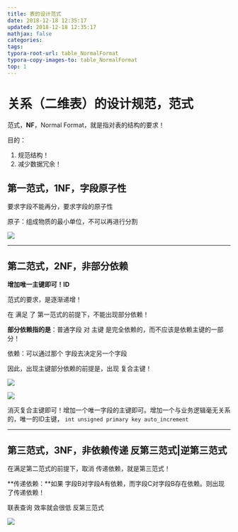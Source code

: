 ```yaml
---
title: 表的设计范式
date: 2018-12-18 12:35:17
updated: 2018-12-18 12:35:17 
mathjax: false
categories: 
tags:
typora-root-url: table_NormalFormat
typora-copy-images-to: table_NormalFormat
top: 1
---
```



# 关系（二维表）的设计规范，范式

范式，**NF**，Normal Format，就是指对表的结构的要求！

目的：

1. 规范结构！
2. 减少数据冗余！

 

## 第一范式，1NF，字段原子性

要求字段不能再分，要求字段的原子性

原子：组成物质的最小单位，不可以再进行分割

![](table_NF_01.png)

----



## 第二范式，2NF，非部分依赖

**增加唯一主键即可！ID**

 

范式的要求，是逐渐递增！

在 满足 了 第一范式的前提下，不能出现部分依赖！

 

**部分依赖指的是**：普通字段 对 主键 是完全依赖的，而不应该是依赖主键的一部分！

依赖：可以通过那个 字段去决定另一个字段

 

因此，出现主键部分依赖的前提是，出现 复合主键！

![](table_NF_02.png)

![](table_NF_03.png)

 

消灭复合主键即可！增加一个唯一字段的主键即可。增加一个与业务逻辑毫无关系的，唯一的ID主键，
``int unsigned primary key auto_increment``

 

----



## 第三范式，3NF，非依赖传递  反第三范式|逆第三范式

在满足第二范式的前提下，取消 传递依赖，就是第三范式！

 

**传递依赖：**如果 字段B对字段A有依赖，而字段C对字段B存在依赖。则出现了传递依赖！



联表查询   效率就会很低   反第三范式

![](table_NF_04.png)

 

 